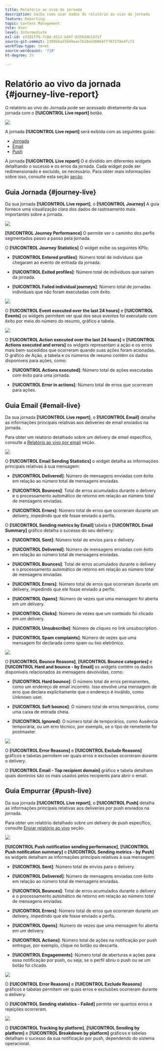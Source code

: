 ```yaml
---
title: Relatório ao vivo da jornada
description: Saiba como usar dados do relatório ao vivo do jornada
feature: Reporting
topic: Content Management
role: User
level: Intermediate
exl-id: e3781f79-7c8d-4512-b44f-835639b1471f
source-git-commit: 2398bbad3949eae7b19ad36064ff767278e4fcf2
workflow-type: tm+mt
source-wordcount: '719'
ht-degree: 2%

---
```


# Relatório ao vivo da jornada {#journey-live-report}

O relatório ao vivo do Jornada pode ser acessado diretamente da sua jornada com o **[!UICONTROL Live report]** botão.

![](assets/report_1.png)

A jornada **[!UICONTROL Live report]** será exibida com as seguintes guias:

* [Jornada](#journey-live)
* [Email](#email-live)
* [Push](#push-live)

A jornada **[!UICONTROL Live report]** O é dividido em diferentes widgets detalhando o sucesso e os erros da jornada. Cada widget pode ser redimensionado e excluído, se necessário. Para obter mais informações sobre isso, consulte esta seção [seção](live-report.md#modify-dashboard).

## Guia Jornada {#journey-live}

Da sua jornada **[!UICONTROL Live report]**, o **[!UICONTROL Journey]** A guia fornece uma visualização clara dos dados de rastreamento mais importantes sobre a jornada.

![](assets/report_journey_2.png)

**[!UICONTROL Journey Performance]** O permite ver o caminho dos perfis segmentados passo a passo pela jornada.

O **[!UICONTROL Journey Statistics]** O widget exibe os seguintes KPIs:

* **[!UICONTROL Entered profiles]**: Número total de indivíduos que chegaram ao evento de entrada da jornada.

* **[!UICONTROL Exited profiles]**: Número total de indivíduos que saíram da jornada.

* **[!UICONTROL Failed individual journeys]**: Número total de jornadas individuais que não foram executadas com êxito.

![](assets/report_journey_3.png)

O **[!UICONTROL Event executed over the last 24 hours]** e **[!UICONTROL Events]** os widgets permitem ver qual dos seus eventos foi executado com êxito por meio do número do resumo, gráfico e tabela.

![](assets/report_journey_4.png)

O **[!UICONTROL Action executed over the last 24 hours]** e **[!UICONTROL Actions executed and errors]** os widgets representam a ação e os erros mais bem-sucedidos que ocorreram quando suas ações foram acionadas. O gráfico de Ação, a tabela e os números de resumo contêm os dados disponíveis para ações, como:

* **[!UICONTROL Actions executed]**: Número total de ações executadas com êxito para uma jornada.

* **[!UICONTROL Error in actions]**: Número total de erros que ocorreram para ações.

<!--
![](assets/live_report_7.png)

>[!NOTE]
>
>The Offers widgets and metrics are only available if a decision was inserted in an email. For more information on Decision Management, refer to this [page](../offers/get-started/starting-offer-decisioning.md).

The **[!UICONTROL Offers statistic]** and **[!UICONTROL Offers statistics]** over time widgets measure your offer's success and impact on your targeted audience. It detail the main information relative to your message with KPIs:

* **[!UICONTROL Offer sent]**: Total number of sends for the offer.

* **[!UICONTROL Offer impression]**: Number of times the offer was opened in a delivery.

* **[!UICONTROL Offer clicks]**: Number of times an offer was clicked on in a delivery.
-->

## Guia Email {#email-live}

Da sua jornada **[!UICONTROL Live report]**, o **[!UICONTROL Email]** detalha as informações principais relativas aos deliveries de email enviados na jornada.

Para obter um relatório detalhado sobre um delivery de email específico, consulte a [Relatório ao vivo por email](email-live-report.md) seção.

![](assets/report_email_1.png)

O **[!UICONTROL Email Sending Statistics]** o widget detalha as informações principais relativas à sua mensagem:

* **[!UICONTROL Delivered]**: Número de mensagens enviadas com êxito em relação ao número total de mensagens enviadas.

* **[!UICONTROL Bounces]**: Total de erros acumulados durante o delivery e o processamento automático de retorno em relação ao número total de mensagens enviadas.

* **[!UICONTROL Errors]**: Número total de erros que ocorreram durante um delivery, impedindo que ele fosse enviado a perfis.

O **[!UICONTROL Sending metrics by Email]** tabela e **[!UICONTROL Email Summary]** gráfico detalha o sucesso do seu delivery:

* **[!UICONTROL Sent]**: Número total de envios para o delivery.

* **[!UICONTROL Delivered]**: Número de mensagens enviadas com êxito em relação ao número total de mensagens enviadas.

* **[!UICONTROL Bounces]**: Total de erros acumulados durante o delivery e o processamento automático de retorno em relação ao número total de mensagens enviadas.

* **[!UICONTROL Errors]**: Número total de erros que ocorreram durante um delivery, impedindo que ele fosse enviado a perfis.

* **[!UICONTROL Opens]**: Número de vezes que uma mensagem foi aberta em um delivery.

* **[!UICONTROL Clicks]**: Número de vezes que um conteúdo foi clicado em um delivery.

* **[!UICONTROL Unsubscribe]**: Número de cliques no link unsubscription.

* **[!UICONTROL Spam complaints]**: Número de vezes que uma mensagem foi declarada como spam ou lixo eletrônico.

![](assets/report_email_2.png)

O **[!UICONTROL Bounce Reasons]**, **[!UICONTROL Bounce categories]** e **[!UICONTROL Hard and bounce - by Email]** os widgets contêm os dados disponíveis relacionados às mensagens devolvidas, como:

* **[!UICONTROL Hard bounce]**: O número total de erros permanentes, como um endereço de email incorreto. Isso envolve uma mensagem de erro que declara explicitamente que o endereço é inválido, como Unknown user.

* **[!UICONTROL Soft bounce]**: O número total de erros temporários, como uma caixa de entrada cheia.

* **[!UICONTROL Ignored]**: O número total de temporários, como Ausência temporária, ou um erro técnico, por exemplo, se o tipo de remetente for postmaster.

![](assets/report_email_3.png)

O **[!UICONTROL Error Reasons]** e **[!UICONTROL Exclude Reasons]** gráficos e tabelas permitem ver quais erros e exclusões ocorreram durante o delivery.

O **[!UICONTROL Email - Top recipient domain]** gráfico e tabela detalham quais domínios são os mais usados pelos recipients para abrir o email.

## Guia Empurrar {#push-live}

Da sua jornada **[!UICONTROL Live report]**, o **[!UICONTROL Push]** detalha as informações principais relativas aos deliveries por push enviados na jornada.

Para obter um relatório detalhado sobre um delivery de push específico, consulte [Enviar relatório ao vivo](push-live-report.md) seção.

![](assets/report_push_1.png)

**[!UICONTROL Push notification sending performance]**, **[!UICONTROL Push notification summary]** e **[!UICONTROL Sending metrics - by Push]** os widgets detalham as informações principais relativas à sua mensagem:

* **[!UICONTROL Sent]**: Número total de envios para o delivery.

* **[!UICONTROL Delivered]**: Número de mensagens enviadas com êxito em relação ao número total de mensagens enviadas.

* **[!UICONTROL Bounces]**: Total de erros acumulados durante o delivery e o processamento automático de retorno em relação ao número total de mensagens enviadas.

* **[!UICONTROL Errors]**: Número total de erros que ocorreram durante um delivery, impedindo que ele fosse enviado a perfis.

* **[!UICONTROL Opens]**: Número de vezes que uma mensagem foi aberta em um delivery.

* **[!UICONTROL Actions]**: Número total de ações na notificação por push entregue, por exemplo, clique no botão ou descarta.

* **[!UICONTROL Engagements]**: Número total de aberturas e ações para essa notificação por push, ou seja, se o perfil abriu o push ou se um botão foi clicado.

![](assets/report_push_3.png)

O **[!UICONTROL Error Reasons]** e **[!UICONTROL Exclude Reasons]** gráficos e tabelas permitem ver quais erros e exclusões ocorreram durante o delivery.

O **[!UICONTROL Sending statistics - Failed]** permite ver quantos erros e rejeições ocorreram.

![](assets/report_push_2.png)

O **[!UICONTROL Tracking by platform]**, **[!UICONTROL Sending by platform]** e **[!UICONTROL Breakdown by platform]** gráficos e tabelas detalham o sucesso da sua notificação por push, dependendo do sistema operacional.
